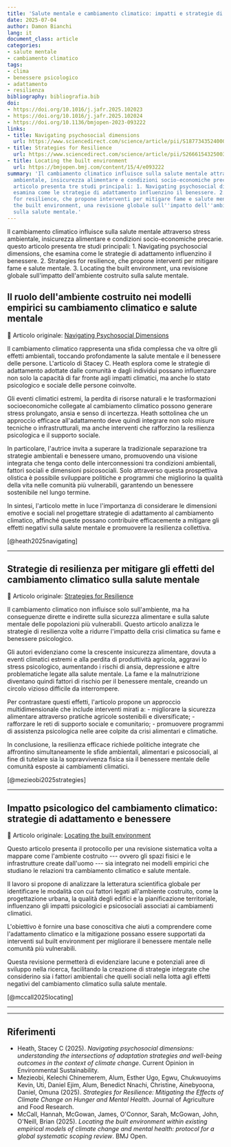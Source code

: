 ```yaml
---
title: 'Salute mentale e cambiamento climatico: impatti e strategie di adattamento'
date: 2025-07-04
author: Damon Bianchi
lang: it
document_class: article
categories:
- salute mentale
- cambiamento climatico
tags:
- clima
- benessere psicologico
- adattamento
- resilienza
bibliography: bibliografia.bib
doi:
- https://doi.org/10.1016/j.jafr.2025.102023
- https://doi.org/10.1016/j.jafr.2025.102024
- https://doi.org/10.1136/bmjopen-2023-093222
links:
- title: Navigating psychosocial dimensions
  url: https://www.sciencedirect.com/science/article/pii/S1877343524000800
- title: Strategies for Resilience
  url: https://www.sciencedirect.com/science/article/pii/S2666154325003941
- title: Locating the built environment
  url: https://bmjopen.bmj.com/content/15/4/e093222
summary: 'Il cambiamento climatico influisce sulla salute mentale attraverso stress
  ambientale, insicurezza alimentare e condizioni socio-economiche precarie. questo
  articolo presenta tre studi principali: 1. Navigating psychosocial dimensions, che
  esamina come le strategie di adattamento influenzino il benessere. 2. Strategies
  for resilience, che propone interventi per mitigare fame e salute mentale. 3. Locating
  the built environment, una revisione globale sull''impatto dell''ambiente costruito
  sulla salute mentale.'
---
```


Il cambiamento climatico influisce sulla salute mentale attraverso stress ambientale, insicurezza alimentare e condizioni socio-economiche precarie. questo articolo presenta tre studi principali: 1. Navigating psychosocial dimensions, che esamina come le strategie di adattamento influenzino il benessere. 2. Strategies for resilience, che propone interventi per mitigare fame e salute mentale. 3. Locating the built environment, una revisione globale sull'impatto dell'ambiente costruito sulla salute mentale.

## Il ruolo dell'ambiente costruito nei modelli empirici su cambiamento climatico e salute mentale

📄 Articolo originale: 
[Navigating Psychosocial Dimensions](https://www.sciencedirect.com/science/article/pii/S1877343524000800)


Il cambiamento climatico rappresenta una sfida complessa che va oltre
gli effetti ambientali, toccando profondamente la salute mentale e il
benessere delle persone. L'articolo di Stacey C. Heath  esplora come le
strategie di adattamento adottate dalle comunità e dagli individui
possano influenzare non solo la capacità di far fronte agli impatti
climatici, ma anche lo stato psicologico e sociale delle persone
coinvolte.

Gli eventi climatici estremi, la perdita di risorse naturali e le
trasformazioni socioeconomiche collegate al cambiamento climatico
possono generare stress prolungato, ansia e senso di incertezza. Heath
sottolinea che un approccio efficace all'adattamento deve quindi
integrare non solo misure tecniche o infrastrutturali, ma anche
interventi che rafforzino la resilienza psicologica e il supporto
sociale.

In particolare, l'autrice invita a superare la tradizionale separazione
tra strategie ambientali e benessere umano, promuovendo una visione
integrata che tenga conto delle interconnessioni tra condizioni
ambientali, fattori sociali e dimensioni psicosociali. Solo attraverso
questa prospettiva olistica è possibile sviluppare politiche e programmi
che migliorino la qualità della vita nelle comunità più vulnerabili,
garantendo un benessere sostenibile nel lungo termine.

In sintesi, l'articolo mette in luce l'importanza di considerare le
dimensioni emotive e sociali nel progettare strategie di adattamento al
cambiamento climatico, affinché queste possano contribuire efficacemente
a mitigare gli effetti negativi sulla salute mentale e promuovere la
resilienza collettiva.

[@heath2025navigating]

____

## Strategie di resilienza per mitigare gli effetti del cambiamento climatico sulla salute mentale

📄 Articolo originale: 
[Strategies for Resilience](https://www.sciencedirect.com/science/article/pii/S2666154325003941)


Il cambiamento climatico non influisce solo sull'ambiente, ma ha
conseguenze dirette e indirette sulla sicurezza alimentare e sulla
salute mentale delle popolazioni più vulnerabili. Questo articolo
analizza le strategie di resilienza volte a ridurre l'impatto della
crisi climatica su fame e benessere psicologico.

Gli autori  evidenziano come la crescente insicurezza alimentare, dovuta
a eventi climatici estremi e alla perdita di produttività agricola,
aggravi lo stress psicologico, aumentando i rischi di ansia, depressione
e altre problematiche legate alla salute mentale. La fame e la
malnutrizione diventano quindi fattori di rischio per il benessere
mentale, creando un circolo vizioso difficile da interrompere.

Per contrastare questi effetti, l'articolo propone un approccio
multidimensionale che include interventi mirati a: - migliorare la
sicurezza alimentare attraverso pratiche agricole sostenibili e
diversificate; - rafforzare le reti di supporto sociale e comunitario; -
promuovere programmi di assistenza psicologica nelle aree colpite da
crisi alimentari e climatiche.

In conclusione, la resilienza efficace richiede politiche integrate che
affrontino simultaneamente le sfide ambientali, alimentari e
psicosociali, al fine di tutelare sia la sopravvivenza fisica sia il
benessere mentale delle comunità esposte ai cambiamenti climatici.

[@mezieobi2025strategies]

____

## Impatto psicologico del cambiamento climatico: strategie di adattamento e benessere

📄 Articolo originale: 
[Locating the built environment](https://www.sciencedirect.com/science/article/pii/S1877343524000800)

Questo articolo presenta il protocollo per una revisione sistematica
volta a mappare come l'ambiente costruito --- ovvero gli spazi fisici e
le infrastrutture create dall'uomo --- sia integrato nei modelli
empirici che studiano le relazioni tra cambiamento climatico e salute
mentale.

Il lavoro si propone di analizzare la letteratura scientifica globale
per identificare le modalità con cui fattori legati all'ambiente
costruito, come la progettazione urbana, la qualità degli edifici e la
pianificazione territoriale, influenzano gli impatti psicologici e
psicosociali associati ai cambiamenti climatici.

L'obiettivo è fornire una base conoscitiva che aiuti a comprendere come
l'adattamento climatico e la mitigazione possano essere supportati da
interventi sul built environment per migliorare il benessere mentale
nelle comunità più vulnerabili.

Questa revisione permetterà di evidenziare lacune e potenziali aree di
sviluppo nella ricerca, facilitando la creazione di strategie integrate
che considerino sia i fattori ambientali che quelli sociali nella lotta
agli effetti negativi del cambiamento climatico sulla salute mentale.

 [@mccall2025locating]

_____

---

## Riferimenti

- Heath, Stacey C (2025). *Navigating psychosocial dimensions: understanding the intersections of adaptation strategies and well-being outcomes in the context of climate change*. Current Opinion in Environmental Sustainability. 
- Mezieobi, Kelechi Chinemerem, Alum, Esther Ugo, Egwu, Chukwuoyims Kevin, Uti, Daniel Ejim, Alum, Benedict Nnachi, Christine, Ainebyoona, Daniel, Omuna (2025). *Strategies for Resilience: Mitigating the Effects of Climate Change on Hunger and Mental Health*. Journal of Agriculture and Food Research. 
- McCall, Hannah, McGowan, James, O'Connor, Sarah, McGowan, John, O'Neill, Brian (2025). *Locating the built environment within existing empirical models of climate change and mental health: protocol for a global systematic scoping review*. BMJ Open. 
